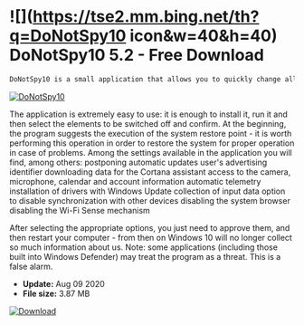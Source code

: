 # ![](https://tse2.mm.bing.net/th?q=DoNotSpy10 icon&w=40&h=40) DoNotSpy10 5.2 - Free Download

```sh
DoNotSpy10 is a small application that allows you to quickly change all the relevant options available in Windows 10 for privacy reasons. It allows you to disable tracking elements and postpone automatic updates so that they are installed at other times.
```
[![DoNotSpy10](https://gallery.dpcdn.pl/imgc/Tools/60576/g_-_420x350_1.5_-_x20150805093449_0.png)](https://softexe.net/win/security-privacy/data-protection/donotspy10:afad.html)

The application is extremely easy to use: it is enough to install it, run it and then select the elements to be switched off and confirm. At the beginning, the program suggests the execution of the system restore point - it is worth performing this operation in order to restore the system for proper operation in case of problems. Among the settings available in the application you will find, among others:
 postponing automatic updates
 user's advertising identifier
 downloading data for the Cortana assistant
 access to the camera, microphone, calendar and account information
 automatic telemetry 
 installation of drivers with Windows Update
 collection of input data
 option to disable synchronization with other devices
 disabling the system browser
 disabling the Wi-Fi Sense mechanism
 
 After selecting the appropriate options, you just need to approve them, and then restart your computer - from then on Windows 10 will no longer collect so much information about us. Note: some applications (including those built into Windows Defender) may treat the program as a threat. This is a false alarm.


- **Update:** Aug 09 2020
- **File size:** 3.87 MB

[![Download](https://cdn.softexe.net/static/img/download.png)](https://softexe.net/win/security-privacy/data-protection/donotspy10:afad.html)

